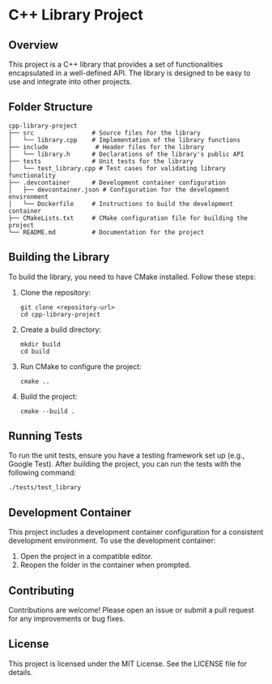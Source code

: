 # C++ Library Project

## Overview
This project is a C++ library that provides a set of functionalities encapsulated in a well-defined API. The library is designed to be easy to use and integrate into other projects.

## Folder Structure
```
cpp-library-project
├── src                # Source files for the library
│   └── library.cpp    # Implementation of the library functions
├── include             # Header files for the library
│   └── library.h      # Declarations of the library's public API
├── tests              # Unit tests for the library
│   └── test_library.cpp # Test cases for validating library functionality
├── .devcontainer      # Development container configuration
│   ├── devcontainer.json # Configuration for the development environment
│   └── Dockerfile     # Instructions to build the development container
├── CMakeLists.txt     # CMake configuration file for building the project
└── README.md          # Documentation for the project
```

## Building the Library
To build the library, you need to have CMake installed. Follow these steps:

1. Clone the repository:
   ```
   git clone <repository-url>
   cd cpp-library-project
   ```

2. Create a build directory:
   ```
   mkdir build
   cd build
   ```

3. Run CMake to configure the project:
   ```
   cmake ..
   ```

4. Build the project:
   ```
   cmake --build .
   ```

## Running Tests
To run the unit tests, ensure you have a testing framework set up (e.g., Google Test). After building the project, you can run the tests with the following command:
```
./tests/test_library
```

## Development Container
This project includes a development container configuration for a consistent development environment. To use the development container:

1. Open the project in a compatible editor.
2. Reopen the folder in the container when prompted.

## Contributing
Contributions are welcome! Please open an issue or submit a pull request for any improvements or bug fixes.

## License
This project is licensed under the MIT License. See the LICENSE file for details.